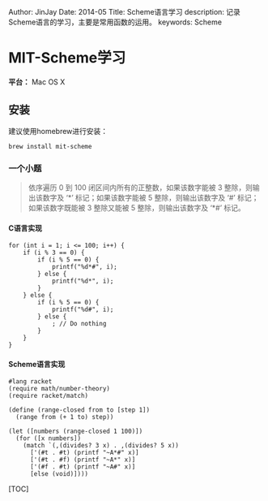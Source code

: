 Author: JinJay
Date: 2014-05
Title: Scheme语言学习
description: 记录Scheme语言的学习，主要是常用函数的运用。
keywords: Scheme

# MIT-Scheme学习
**平台：** Mac OS X
## 安装
建议使用homebrew进行安装：

    brew install mit-scheme

### 一个小题
> 依序遍历 0 到 100 闭区间内所有的正整数，如果该数字能被 3 整除，则输出该数字及 ‘\*’ 标记；如果该数字能被 5 整除，则输出该数字及 ‘#’ 标记；如果该数字既能被 3 整除又能被 5 整除，则输出该数字及 ‘\*#’ 标记。

#### C语言实现
```
for (int i = 1; i <= 100; i++) {
    if (i % 3 == 0) {
        if (i % 5 == 0) {
            printf("%d*#", i);
        } else {
            printf("%d*", i);
        }
    } else {
        if (i % 5 == 0) {
            printf("%d#", i);
        } else {
            ; // Do nothing
        }
    }
}
```

#### Scheme语言实现
```
#lang racket
(require math/number-theory)
(require racket/match)

(define (range-closed from to [step 1])
  (range from (+ 1 to) step))

(let ([numbers (range-closed 1 100)])
  (for ([x numbers])
    (match `(,(divides? 3 x) . ,(divides? 5 x))
      ['(#t . #t) (printf "~A*#" x)]
      ['(#t . #f) (printf "~A*" x)]
      ['(#f . #t) (printf "~A#" x)]
      [else (void)])))
```



[TOC]
